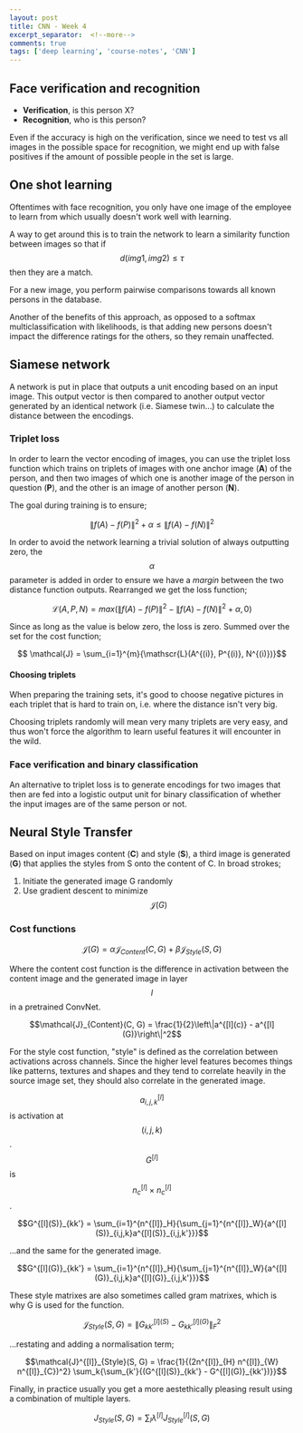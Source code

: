 ```yaml
---
layout: post
title: CNN - Week 4
excerpt_separator:  <!--more-->
comments: true
tags: ['deep learning', 'course-notes', 'CNN']
---
```


## Face verification and recognition

- **Verification**, is this person X?
- **Recognition**, who is this person?

Even if the accuracy is high on the verification, since we need to test vs all images in the possible space for recognition, we might end up with false positives if the amount of possible people in the set is large.

## One shot learning
Oftentimes with face recognition, you only have one image of the employee to learn from which usually doesn't work well with learning.

A way to get around this is to train the network to learn a similarity function between images so that if $$d(img1, img2) \leq \tau $$ then they are a match.

For a new image, you perform pairwise comparisons towards all known persons in the database.

Another of the benefits of this approach, as opposed to a softmax multiclassification with likelihoods, is that adding new persons doesn't impact the difference ratings for the others, so they remain unaffected.

## Siamese network
A network is put in place that outputs a unit encoding based on an input image. This output vector is then compared to another output vector generated by an identical network (i.e. Siamese twin...) to calculate the distance between the encodings.

### Triplet loss
In order to learn the vector encoding of images, you can use the triplet loss function which trains on triplets of images with one anchor image (**A**) of the person, and then two images of which one is another image of the person in question (**P**), and the other is an image of another person (**N**).

The goal during training is to ensure;

$$ \left\| f(A) - f(P) \right\|^2 + \alpha \leq \left\| f(A) - f(N) \right\|^2$$

In order to avoid the network learning a trivial solution of always outputting zero, the $$\alpha$$ parameter is added in order to ensure we have a _margin_ between the two distance function outputs. Rearranged we get the loss function;

$$ \mathscr{L}(A, P, N) = max(\left\| f(A) - f(P) \right\|^2 - \left\| f(A) - f(N) \right\|^2+ \alpha, 0) $$

Since as long as the value is below zero, the loss is zero. Summed over the set for the cost function;

$$ \mathcal{J} = \sum_{i=1}^{m}{\mathscr{L}(A^{(i)}, P^{(i)}, N^{(i)})}$$

#### Choosing triplets
When preparing the training sets, it's good to choose negative pictures in each triplet that is hard to train on, i.e. where the distance isn't very big.

Choosing triplets randomly will mean very many triplets are very easy, and thus won't force the algorithm to learn useful features it will encounter in the wild.

### Face verification and binary classification
An alternative to triplet loss is to generate encodings for two images that then are fed into a logistic output unit for binary classification of whether the input images are of the same person or not.

## Neural Style Transfer
Based on input images content (**C**) and style (**S**), a third image is generated (**G**) that applies the styles from S onto the content of C. In broad strokes;

1. Initiate the generated image G randomly
2. Use gradient descent to minimize $$\mathcal{J}(G)$$

### Cost functions

$$\mathcal{J}(G) = \alpha\mathcal{J}_{Content}(C, G) + \beta\mathcal{J}_{Style}(S, G)$$

Where the content cost function is the difference in activation between the content image and the generated image in layer $$l$$ in a pretrained ConvNet.

$$\mathcal{J}_{Content}(C, G) = \frac{1}{2}\left\|a^{[l](c)} - a^{[l](G)}\right\|^2$$

For the style cost function, "style" is defined as the correlation between activations across channels. Since the higher level features becomes things like patterns, textures and shapes and they tend to correlate heavily in the source image set, they should also correlate in the generated image.

$$a^{[l]}_{i,j,k}$$ is activation at $$(i,j,k)$$. $$G^{[l]}$$ is $$n^{[l]}_c \times n^{[l]}_c$$.

$$G^{[l](S)}_{kk'} = \sum_{i=1}^{n^{[l]}_H}{\sum_{j=1}^{n^{[l]}_W}{a^{[l](S)}_{i,j,k}a^{[l](S)}_{i,j,k'}}}$$

...and the same for the generated image.

$$G^{[l](G)}_{kk'} = \sum_{i=1}^{n^{[l]}_H}{\sum_{j=1}^{n^{[l]}_W}{a^{[l](G)}_{i,j,k}a^{[l](G)}_{i,j,k'}}}$$

These style matrixes are also sometimes called gram matrixes, which is why G is used for the function.

$$\mathcal{J}_{Style}(S, G) = \left\| G^{[l](S)}_{kk'} - G^{[l](G)}_{kk'} \right\|^2_F$$

...restating and adding a normalisation term;

$$\mathcal{J}^{[l]}_{Style}(S, G) = \frac{1}{(2n^{[l]}_{H} n^{[l]}_{W} n^{[l]}_{C})^2} \sum_k{\sum_{k'}{(G^{[l](S)}_{kk'} - G^{[l](G)}_{kk'})}}$$

Finally, in practice usually you get a more aestethically pleasing result using a combination of multiple layers.

$$J_{Style}(S,G) = \sum_l{\lambda^{[l]}J_{Style}^{[l]}(S, G)}$$

